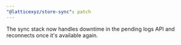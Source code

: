 ```yaml
---
"@latticexyz/store-sync": patch
---
```


The sync stack now handles downtime in the pending logs API and reconnects once it's available again.
